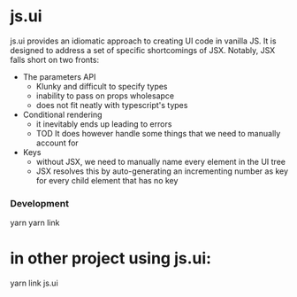 # js.ui

js.ui provides an idiomatic approach to creating UI code in vanilla JS.
It is designed to address a set of specific shortcomings of JSX.
Notably, JSX falls short on two fronts:
  - The parameters API
      - Klunky and difficult to specify types
      - inability to pass on props wholesapce
      - does not fit neatly with typescript's types
  - Conditional rendering
      - it inevitably ends up leading to errors
      - TOD
It does however handle some things that we need to manually account for
  - Keys
     - without JSX, we need to manually name every element in the UI tree
     - JSX resolves this by auto-generating an incrementing number as key for every
         child element that has no key

### Development

  yarn
  yarn link
  # in other project using js.ui:
  yarn link js.ui
